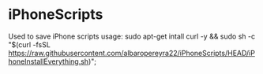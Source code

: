 # iPhoneScripts
Used to save iPhone scripts
usage: sudo apt-get intall curl -y &&
sudo sh -c \"$(curl -fsSL https://raw.githubusercontent.com/albaropereyra22/iPhoneScripts/HEAD/iPhoneInstallEverything.sh)";
